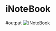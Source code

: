 # iNoteBook
#output
![iNoteBook](https://github.com/Princebhan/iNoteBook/assets/112156035/d4d5f348-8017-4380-9f73-e3af4c8a73b4)
